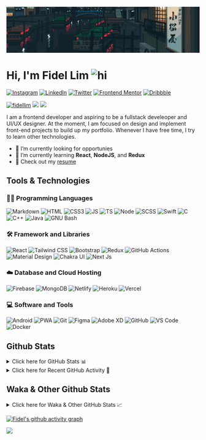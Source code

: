 ![Tokyo Downtown](tokyoDowntown.gif)

# Hi, I'm Fidel Lim <img src="https://user-images.githubusercontent.com/1303154/88677602-1635ba80-d120-11ea-84d8-d263ba5fc3c0.gif" width="28px" alt="hi">

[![Instagram](https://img.shields.io/badge/-Instagram-E4405F?logo=instagram&logoColor=white&style=flat-square)](https://www.instagram.com/_fidel_lim_/)
[![LinkedIn](https://img.shields.io/badge/-LinkedIn-0A66C2?logo=linkedin&style=flat-square)](https://www.linkedin.com/in/fidellim/)
[![Twitter](https://img.shields.io/badge/-Twitter-1DA1F2?logo=twitter&logoColor=white&style=flat-square)](https://twitter.com/fidellim)
[![Frontend Mentor](https://img.shields.io/badge/-Frontend_Mentor-3F54A3?logo=frontendmentor&logoColor=white&style=flat-square)](https://www.frontendmentor.io/profile/fidellim)
[![Dribbble](https://img.shields.io/badge/-Dribbble-EA4C89?logo=dribbble&logoColor=white&style=flat-square)](https://dribbble.com/fidellim)

[<img src="https://komarev.com/ghpvc/?username=fidellim&label=Profile%20views&color=0e75b6&style=flat-square" alt="fidellim" />](https://github.com/fidellim/fidellim)
[<img src="https://img.shields.io/badge/Email-lim.fidel%40gmail.com-orange?style=flat-square&logo=gmail">](mailto:lim.fidel@gmail.com)
[<img src="https://img.shields.io/badge/Personal%20Site-fidellim--portfolio.netlify.app-red?style=flat-square&logo=safari">](https://fidellim-portfolio.netlify.app/)

I am a frontend developer and aspiring to be a fullstack develeoper and UI/UX designer. At the moment, I am focused on design and implement front-end projects to build up my portfolio. Whenever I have free time, I try to learn other technologies.

- 🔭 I’m currently looking for opportunies
- 🌱 I’m currently learning **React**, **NodeJS**, and **Redux**
- 📝 Check out my [resume](https://fidellim-portfolio.netlify.app/Resume)

## Tools & Technologies

### 👨‍💻 Programming Languages

![Markdown](https://img.shields.io/badge/-Markdown-000000?logo=markdown&logoColor=white&style=flat-square)
![HTML](https://img.shields.io/badge/-HTML-E34F26?logo=html5&logoColor=white&style=flat-square)
![CSS3](https://img.shields.io/badge/-CSS-157286?logo=css3&style=flat-square)
![JS](https://img.shields.io/badge/-JavaScript-F7DF1E?logo=javascript&logoColor=black&logoWidth=25&style=flat-square)
![TS](https://img.shields.io/badge/-TypeScript-3178C6?logo=typescript&logoColor=black&logoWidth=25&style=flat-square)
![Node](https://img.shields.io/badge/-NodeJS-F05032?logo=node.js&logoColor=white&style=flat-square)
![SCSS](https://img.shields.io/badge/-SASS-C76494?logo=sass&logoColor=white&logoWidth=25&style=flat-square)
![Swift](https://img.shields.io/badge/-Swift-FA7343?logo=swift&logoColor=white&logoWidth=25&style=flat-square)
![C](https://custom-icon-badges.herokuapp.com/badge/C-03599C.svg?logo=c-in-hexagon&logoColor=white&style=flat-square)
![C++](https://custom-icon-badges.herokuapp.com/badge/C++-CC0000.svg?logo=cpp2&logoColor=white&style=flat-square)
![Java](https://img.shields.io/badge/-Java-007396?logo=java&logoColor=white&logoWidth=25&style=flat-square)
![GNU Bash](https://img.shields.io/badge/-Bash-4EAA25?logo=gnubash&logoColor=white&logoWidth=25&style=flat-square)

### 🛠️ Framework and Libraries

![React](https://img.shields.io/badge/-React-000000?logo=react&logoColor=61DAFB&style=flat-square)
![Tailwind CSS](https://img.shields.io/badge/-Tailwind_CSS-15B3C0?logo=tailwindcss&logoColor=white&logoWidth=25&style=flat-square)
![Bootstrap](https://img.shields.io/badge/-Bootstrap-7952B3?logo=bootstrap&logoColor=white&logoWidth=25)
![Redux](https://img.shields.io/badge/-Redux-764ABC?logo=redux&logoColor=white&logoWidth=25)
![GitHub Actions](https://img.shields.io/badge/-GitHub_Actions-2088FF?logo=githubactions&logoColor=white&logoWidth=25)
![Material Design](https://img.shields.io/badge/-Material_Design-000?logo=materialdesign&logoColor=757575&logoWidth=25)
![Chakra UI](https://img.shields.io/badge/-Chakra_UI-319795?logo=chakraui&logoColor=fff&logoWidth=25)
![Next Js](https://img.shields.io/badge/-Next_JS-000?logo=next.js&logoColor=fff&logoWidth=25)

### ☁️ Database and Cloud Hosting

![Firebase](https://img.shields.io/badge/-Firebase-F05032?logo=firebase&logoColor=white&style=flat-square)
![MongoDB](https://img.shields.io/badge/-MongoDB-47A248?logo=mongodb&logoColor=white&style=flat-square)
![Netlify](https://img.shields.io/badge/-Netlify-00C7B7?logo=netlify&logoColor=white&style=flat-square)
![Heroku](https://img.shields.io/badge/-Heroku-430098?logo=heroku&logoColor=white&logoWidth=25)
![Vercel](https://img.shields.io/badge/-Vercel-000000?logo=vercel&logoColor=white&style=flat-square)

### 💻 Software and Tools

![Android](https://img.shields.io/badge/-Android-3DDC84?logo=android&logoColor=black&logoWidth=25&style=flat-square)
![PWA](https://img.shields.io/badge/-PWA-550EBE?logo=pwa&logoColor=white&style=flat-square)
![Git](https://img.shields.io/badge/-Git-F05032?logo=git&logoColor=white&style=flat-square)
![Figma](https://img.shields.io/badge/-Figma-F24E1E?logo=figma&logoColor=white&style=flat-square)
![Adobe XD](https://img.shields.io/badge/-Adobe%20XD-FF61F6?logo=adobe%20xd&logoColor=black&logoWidth=25&style=flat-square)
![GitHub](https://img.shields.io/badge/-GitHub-181717?logo=github&style=flat-square)
![VS Code](https://img.shields.io/badge/-VS%20Code-007ACC?logo=visual%20studio%20code&style=flat-square)
![Docker](https://img.shields.io/badge/-Docker-2496ED?logo=docker&logoColor=white&style=flat-square)

<!-- https://github.com/JaeSeoKim/badge42 -->

<!-- ## 42 Stats

<details>
<summary> Click here for &nbsp;
<img src="https://img.shields.io/badge/-Abu_Dhabi-000000?logo=42&style=flat-square">
</summary> -->

<!-- <img src="https://badge42.herokuapp.com/api/stats/flim?privacyEmail=true">
<img src="https://badge42.herokuapp.com/api/stats/flim?cursus=C%20Piscine&privacyEmail=true"> -->

<!-- [![flim's 42 stats](https://badge42.vercel.app/api/v2/stats/cl1c1a9ce001109mq8crq44uh?cursusId=9)](https://github.com/JaeSeoKim/badge42)
[![flim's 42 stats](https://badge42.vercel.app/api/v2/stats/cl1c1a9ce001109mq8crq44uh?cursusId=21)](https://github.com/JaeSeoKim/badge42) -->

</details>

## Github Stats

<details>
	<summary>
		Click here for GitHub Stats 📊
	</summary>
	<br/>

<img src="https://github-readme-stats.vercel.app/api/top-langs/?username=fidellim&layout=compact&langs_count=8&hide=scss,css,html&theme=dracula&border_color=ff4499" alt="fidellim" />
<img src="https://github-readme-stats.vercel.app/api?username=fidellim&show_icons=true&locale=en&theme=tokyonight&hide_border=true" alt="fidellim" />
<img src="https://github-readme-streak-stats.herokuapp.com?user=fidellim&theme=material-palenight&hide_border=true&date_format=M%20j%5B%2C%20Y%5D" alt="fidellim" />

</details>

<details>
	<summary>
		Click here for Recent GitHub Activity 🚴
	</summary>
	<br/>

<!--RECENT_ACTIVITY:start-->

1. 🎉 Merged PR [#17](https://github.com/ObelusFamily/Anythink-Market-pvk6t/pull/17) in [ObelusFamily/Anythink-Market-pvk6t](https://github.com/ObelusFamily/Anythink-Market-pvk6t)
2. 💪 Opened PR [#17](https://github.com/ObelusFamily/Anythink-Market-pvk6t/pull/17) in [ObelusFamily/Anythink-Market-pvk6t](https://github.com/ObelusFamily/Anythink-Market-pvk6t)
3. 💪 Opened PR [#16](https://github.com/ObelusFamily/Anythink-Market-pvk6t/pull/16) in [ObelusFamily/Anythink-Market-pvk6t](https://github.com/ObelusFamily/Anythink-Market-pvk6t)
4. 🎉 Merged PR [#15](https://github.com/ObelusFamily/Anythink-Market-pvk6t/pull/15) in [ObelusFamily/Anythink-Market-pvk6t](https://github.com/ObelusFamily/Anythink-Market-pvk6t)
5. 💪 Opened PR [#15](https://github.com/ObelusFamily/Anythink-Market-pvk6t/pull/15) in [ObelusFamily/Anythink-Market-pvk6t](https://github.com/ObelusFamily/Anythink-Market-pvk6t)
<!--RECENT_ACTIVITY:end-->

<!--RECENT_ACTIVITY:last_update_end-->

</details>

## Waka & Other Github Stats

<details>
	<summary>
		Click here for Waka & Other GitHub Stats 📈
	</summary>
	<br/>

<!--START_SECTION:waka-->
![Lines of code](https://img.shields.io/badge/From%20Hello%20World%20I%27ve%20Written-747%20Thousand%20lines%20of%20code-blue)

**🐱 My GitHub Data** 

> 🏆 2,282 Contributions in the Year 2022
 > 
> 📦 184.7 kB Used in GitHub's Storage 
 > 
> 💼 Opted to Hire
 > 
> 📜 85 Public Repositories 
 > 
> 🔑 0 Private Repositories  
 > 
**I'm a Night 🦉** 

```text
🌞 Morning    96 commits     ██░░░░░░░░░░░░░░░░░░░░░░░   8.51% 
🌆 Daytime    396 commits    ████████░░░░░░░░░░░░░░░░░   35.11% 
🌃 Evening    457 commits    ██████████░░░░░░░░░░░░░░░   40.51% 
🌙 Night      179 commits    ████░░░░░░░░░░░░░░░░░░░░░   15.87%

```
📅 **I'm Most Productive on Sunday** 

```text
Monday       139 commits    ███░░░░░░░░░░░░░░░░░░░░░░   12.32% 
Tuesday      163 commits    ███░░░░░░░░░░░░░░░░░░░░░░   14.45% 
Wednesday    144 commits    ███░░░░░░░░░░░░░░░░░░░░░░   12.77% 
Thursday     179 commits    ████░░░░░░░░░░░░░░░░░░░░░   15.87% 
Friday       101 commits    ██░░░░░░░░░░░░░░░░░░░░░░░   8.95% 
Saturday     165 commits    ███░░░░░░░░░░░░░░░░░░░░░░   14.63% 
Sunday       237 commits    █████░░░░░░░░░░░░░░░░░░░░   21.01%

```


📊 **This Week I Spent My Time On** 

```text
⌚︎ Time Zone: Asia/Dubai

💬 Programming Languages: 
JavaScript               19 hrs 49 mins      ████████████████████░░░░░   82.17% 
JSON                     1 hr 18 mins        █░░░░░░░░░░░░░░░░░░░░░░░░   5.45% 
YAML                     1 hr 15 mins        █░░░░░░░░░░░░░░░░░░░░░░░░   5.23% 
CSS                      43 mins             ░░░░░░░░░░░░░░░░░░░░░░░░░   3.0% 
Bash                     30 mins             ░░░░░░░░░░░░░░░░░░░░░░░░░   2.1%

🔥 Editors: 
VS Code                  24 hrs 7 mins       █████████████████████████   100.0%

🐱‍💻 Projects: 
anything-market          12 hrs 42 mins      █████████████░░░░░░░░░░░░   52.65% 
bundy-clock-app          9 hrs 40 mins       ██████████░░░░░░░░░░░░░░░   40.12% 
airhub-aviation-test     1 hr 30 mins        █░░░░░░░░░░░░░░░░░░░░░░░░   6.23% 
fidellim-portfolio-nextjs8 mins              ░░░░░░░░░░░░░░░░░░░░░░░░░   0.58% 
calculator               4 mins              ░░░░░░░░░░░░░░░░░░░░░░░░░   0.33%

💻 Operating System: 
Windows                  24 hrs 7 mins       █████████████████████████   100.0%

```

**I Mostly Code in JavaScript** 

```text
JavaScript               27 repos            █████████░░░░░░░░░░░░░░░░   37.5% 
SCSS                     17 repos            ██████░░░░░░░░░░░░░░░░░░░   23.61% 
HTML                     11 repos            ███░░░░░░░░░░░░░░░░░░░░░░   15.28% 
CSS                      7 repos             ██░░░░░░░░░░░░░░░░░░░░░░░   9.72% 
C                        4 repos             █░░░░░░░░░░░░░░░░░░░░░░░░   5.56%

```



 Last Updated on 16/11/2022 15:34:22 UTC
<!--END_SECTION:waka-->

</details>

[![Fidel's github activity graph](https://activity-graph.herokuapp.com/graph?username=fidellim&theme=material-palenight&hide_border=true)](https://github.com/ashutosh00710/github-readme-activity-graph)

<img src="https://capsule-render.vercel.app/api?type=waving&color=gradient&height=80&section=footer"/>
